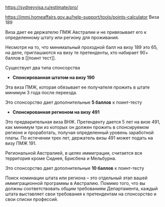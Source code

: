 https://sydneyvisa.ru/estimate/pro/


https://immi.homeaffairs.gov.au/help-support/tools/points-calculator
Виза 189

Виза дает ее держателю ПМЖ Австралии и не привязывает его к определенному штату или региону для проживания.

Несмотря на то, что минимальный проходной балл на визу 189 это 65, на деле, приглашаются на визу те претенденты, кто набирает 90+ баллов в [[поинт тест]].

Существует два типа спонсорства

-   **Спонсированная штатом на визу 190**

Эта виза ПМЖ, которая обязывает ее получателя прожить в штате минимум 3 года после переезда.

Это спонсорство дает дополнительные **5 баллов** к поинт-тесту

-   **Спонсированная регионом на визу 491**

Это предварительная виза ВНЖ. Претенденту дается 5 лет на визе 491, как минимум три из которых он должен прожить в спонсируемом регионе и проработать, получая определенный уровень заработной платы. По истечении трех лет, держатель визы 491 может подать на визу ПМЖ 191.

Региональной Австралией, в целях иммиграции, считается вся территория кроме Сиднея, Брисбена и Мельбурна.

Это спонсорство дает дополнительные **10 баллов** к поинт-тесту

Поиск номинации штата или региона – это отдельный этап вашей иммиграционной программы в Австралию. Помимо того, что вы должны соответствовать общим требованиям Департамента, каждый штата выставляет свои требования к претендентам на спонсорство и свои списки профессий.